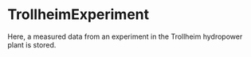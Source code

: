 # TrollheimExperiment
Here, a measured data from an experiment in the Trollheim hydropower plant is stored. 
